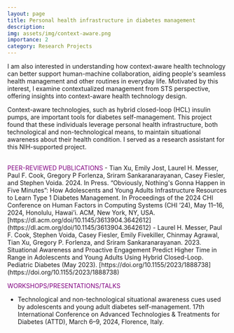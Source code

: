 ```yaml
---
layout: page
title: Personal health infrastructure in diabetes management
description:
img: assets/img/context-aware.png
importance: 2
category: Research Projects
---
```


I am also interested in understanding how context-aware health technology can better support human-machine collaboration, aiding people's seamless health management and other routines in everyday life. Motivated by this interest, I examine contextualized management from STS perspective, offering insights into context-aware health technology design.

Context-aware technologies, such as hybrid closed-loop (HCL) insulin pumps, are important tools for diabetes self-management. This project found that these individuals leverage personal health infrastructure, both technological and non-technological means, to maintain situational awareness about their health condition. I served as a research assistant for this NIH-supported project.


<br />
<span style="color:purple">PEER-REVIEWED PUBLICATIONS</span>
- Tian Xu, Emily Jost, Laurel H. Messer, Paul F. Cook, Gregory P Forlenza, Sriram Sankaranarayanan, Casey Fiesler, and Stephen Voida. 2024. In Press. “Obviously, Nothing's Gonna Happen in Five Minutes”: How Adolescents and Young Adults Infrastructure Resources to Learn Type 1 Diabetes Management. In Proceedings of the 2024 CHI Conference on Human Factors in Computing Systems (CHI ’24), May 11–16, 2024, Honolulu, Hawai’i. ACM, New York, NY, USA. [https://dl.acm.org/doi/10.1145/3613904.3642612](https://dl.acm.org/doi/10.1145/3613904.3642612)
- Laurel H. Messer, Paul F. Cook, Stephen Voida, Casey Fiesler, Emily Fivekiller, Chinmay Agrawal, Tian Xu, Gregory P. Forlenza, and Sriram Sankaranarayanan. 2023. Situational Awareness and Proactive Engagement Predict Higher Time in Range in Adolescents and Young Adults Using Hybrid Closed-Loop. Pediatric Diabetes (May 2023). [https://doi.org/10.1155/2023/1888738](https://doi.org/10.1155/2023/1888738)

<span style="color:purple">WORKSHOPS/PRESENTATIONS/TALKS</span>
- Technological and non-technological situational awareness cues used by adolescents and young adult diabetes self-management. 17th International Conference on Advanced Technologies & Treatments for Diabetes (ATTD), March 6–9, 2024, Florence, Italy.
